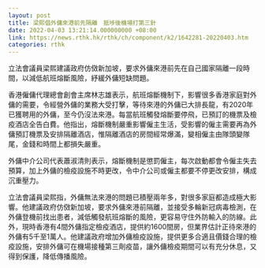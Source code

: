 ```yaml
---
layout: post
title: 梁熙倡外傭來港前先隔離　抵埗後機場打第三針
date: 2022-04-03 13:21:14.000000000 +08:00
link: https://news.rthk.hk/rthk/ch/component/k2/1642281-20220403.htm
categories: rthk
---
```


立法會議員梁熙建議政府仿傚新加坡，要求外傭來港前先在自己國家隔離一段時間，以減低航班熔斷風險，紓緩外傭短缺問題。

香港僱傭代理總會創會主席林志雄表示，航班熔斷機制下，影響很多香港家庭對外傭的需要，令經營外傭的業務大受打擊，等待來港的外傭已大排長龍，有2020年已獲聘用的外傭，至今仍沒法來港。每當航班觸發熔斷要停飛，已預訂的機票及檢疫酒店全告白費。他指出，熔斷機制嚴重影響僱主生活，受影響的僱主需要再為外傭預訂機票及安排隔離酒店，惟隔離酒店的房間經常爆滿，變相僱主由隊頭變隊尾，金錢和時間上都損失嚴重。

外傭中介公司代表蕭淑清則表示，熔斷機制是懲罰僱主，每次啟動都會令僱主失去預算，加上外傭的檢疫設施不時更改，令中介公司或僱主都要不停更改安排，構成沉重壓力。

立法會議員梁熙指，外傭無法來港的問題已積壓兩年多，對很多家庭都造成極大影響。他建議政府仿傚新加坡，要求外傭來港前隔離，並接受多輪新冠病毒檢測，在外傭登機前找出患者，減低觸發航班熔斷的風險，更容易守住外防輸入的防線。此外，現時香港有4間外傭指定檢疫酒店，提供約1600間房，但業界估計正待來港的外傭有5千至1萬人。他建議政府增加外傭檢疫設施，提供更多合適且價錢合理的檢疫設施，安排外傭可在機場接種第三劑疫苗，讓外傭檢疫期間可以有充分休息，又得到保護，降低傳播風險。
